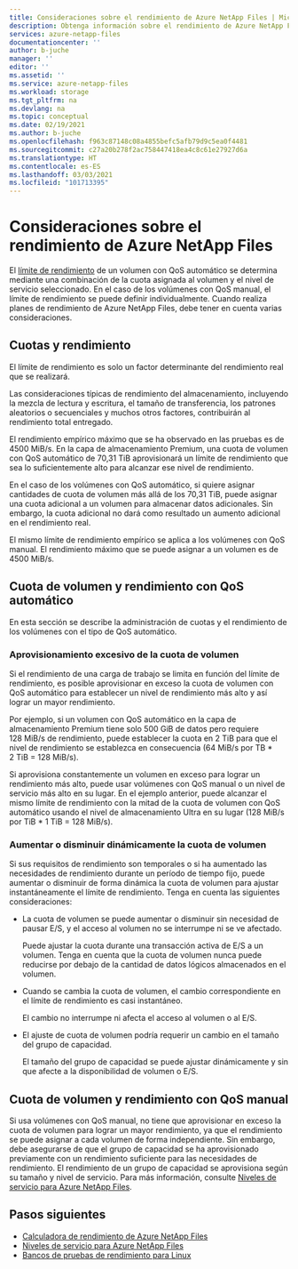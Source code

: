 ```yaml
---
title: Consideraciones sobre el rendimiento de Azure NetApp Files | Microsoft Docs
description: Obtenga información sobre el rendimiento de Azure NetApp Files, incluida la relación de la cuota y el límite de rendimiento, y cómo aumentar o reducir la cuota de volumen de forma dinámica.
services: azure-netapp-files
documentationcenter: ''
author: b-juche
manager: ''
editor: ''
ms.assetid: ''
ms.service: azure-netapp-files
ms.workload: storage
ms.tgt_pltfrm: na
ms.devlang: na
ms.topic: conceptual
ms.date: 02/19/2021
ms.author: b-juche
ms.openlocfilehash: f963c87148c08a4855befc5afb79d9c5ea0f4481
ms.sourcegitcommit: c27a20b278f2ac758447418ea4c8c61e27927d6a
ms.translationtype: HT
ms.contentlocale: es-ES
ms.lasthandoff: 03/03/2021
ms.locfileid: "101713395"
---
```

# <a name="performance-considerations-for-azure-netapp-files"></a>Consideraciones sobre el rendimiento de Azure NetApp Files

El [límite de rendimiento](azure-netapp-files-service-levels.md) de un volumen con QoS automático se determina mediante una combinación de la cuota asignada al volumen y el nivel de servicio seleccionado. En el caso de los volúmenes con QoS manual, el límite de rendimiento se puede definir individualmente. Cuando realiza planes de rendimiento de Azure NetApp Files, debe tener en cuenta varias consideraciones. 

## <a name="quota-and-throughput"></a>Cuotas y rendimiento  

El límite de rendimiento es solo un factor determinante del rendimiento real que se realizará.  

Las consideraciones típicas de rendimiento del almacenamiento, incluyendo la mezcla de lectura y escritura, el tamaño de transferencia, los patrones aleatorios o secuenciales y muchos otros factores, contribuirán al rendimiento total entregado.  

El rendimiento empírico máximo que se ha observado en las pruebas es de 4500 MiB/s.  En la capa de almacenamiento Premium, una cuota de volumen con QoS automático de 70,31 TiB aprovisionará un límite de rendimiento que sea lo suficientemente alto para alcanzar ese nivel de rendimiento.  

En el caso de los volúmenes con QoS automático, si quiere asignar cantidades de cuota de volumen más allá de los 70,31 TiB, puede asignar una cuota adicional a un volumen para almacenar datos adicionales. Sin embargo, la cuota adicional no dará como resultado un aumento adicional en el rendimiento real.  

El mismo límite de rendimiento empírico se aplica a los volúmenes con QoS manual. El rendimiento máximo que se puede asignar a un volumen es de 4500 MiB/s.

## <a name="automatic-qos-volume-quota-and-throughput"></a>Cuota de volumen y rendimiento con QoS automático

En esta sección se describe la administración de cuotas y el rendimiento de los volúmenes con el tipo de QoS automático.

### <a name="overprovisioning-the-volume-quota"></a>Aprovisionamiento excesivo de la cuota de volumen

Si el rendimiento de una carga de trabajo se limita en función del límite de rendimiento, es posible aprovisionar en exceso la cuota de volumen con QoS automático para establecer un nivel de rendimiento más alto y así lograr un mayor rendimiento.  

Por ejemplo, si un volumen con QoS automático en la capa de almacenamiento Premium tiene solo 500 GiB de datos pero requiere 128 MiB/s de rendimiento, puede establecer la cuota en 2 TiB para que el nivel de rendimiento se establezca en consecuencia (64 MiB/s por TB * 2 TiB = 128 MiB/s).  

Si aprovisiona constantemente un volumen en exceso para lograr un rendimiento más alto, puede usar volúmenes con QoS manual o un nivel de servicio más alto en su lugar.  En el ejemplo anterior, puede alcanzar el mismo límite de rendimiento con la mitad de la cuota de volumen con QoS automático usando el nivel de almacenamiento Ultra en su lugar (128 MiB/s por TiB * 1 TiB = 128 MiB/s).

### <a name="dynamically-increasing-or-decreasing-volume-quota"></a>Aumentar o disminuir dinámicamente la cuota de volumen

Si sus requisitos de rendimiento son temporales o si ha aumentado las necesidades de rendimiento durante un período de tiempo fijo, puede aumentar o disminuir de forma dinámica la cuota de volumen para ajustar instantáneamente el límite de rendimiento.  Tenga en cuenta las siguientes consideraciones: 

* La cuota de volumen se puede aumentar o disminuir sin necesidad de pausar E/S, y el acceso al volumen no se interrumpe ni se ve afectado.  

    Puede ajustar la cuota durante una transacción activa de E/S a un volumen.  Tenga en cuenta que la cuota de volumen nunca puede reducirse por debajo de la cantidad de datos lógicos almacenados en el volumen.

* Cuando se cambia la cuota de volumen, el cambio correspondiente en el límite de rendimiento es casi instantáneo. 

    El cambio no interrumpe ni afecta el acceso al volumen o al E/S.  

* El ajuste de cuota de volumen podría requerir un cambio en el tamaño del grupo de capacidad.  

    El tamaño del grupo de capacidad se puede ajustar dinámicamente y sin que afecte a la disponibilidad de volumen o E/S.

## <a name="manual-qos-volume-quota-and-throughput"></a>Cuota de volumen y rendimiento con QoS manual 

Si usa volúmenes con QoS manual, no tiene que aprovisionar en exceso la cuota de volumen para lograr un mayor rendimiento, ya que el rendimiento se puede asignar a cada volumen de forma independiente. Sin embargo, debe asegurarse de que el grupo de capacidad se ha aprovisionado previamente con un rendimiento suficiente para las necesidades de rendimiento. El rendimiento de un grupo de capacidad se aprovisiona según su tamaño y nivel de servicio. Para más información, consulte [Niveles de servicio para Azure NetApp Files](azure-netapp-files-service-levels.md).


## <a name="next-steps"></a>Pasos siguientes

- [Calculadora de rendimiento de Azure NetApp Files](https://cloud.netapp.com/azure-netapp-files/tco?hs_preview=tIKQbfoF-41214739590)
- [Niveles de servicio para Azure NetApp Files](azure-netapp-files-service-levels.md)
- [Bancos de pruebas de rendimiento para Linux](performance-benchmarks-linux.md)
